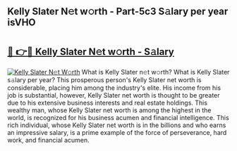 ## Kelly Slater N𝚎t w𝚘rth - Part-5c3 S𝚊lary per year isVHO

# <h2><a href="http://gc0tld.nevu.top/?p=Kelly+Slater">🔗 👉🔴 Kelly Slater N𝚎t w𝚘rth - S𝚊lary</a></h2>

[![Kelly Slater N𝚎t W𝚘rth](https://i.imgur.com/Oavwk0R.jpeg)](http://gc0tld.nevu.top/?p=Kelly+Slater)
What is Kelly Slater n𝚎t w𝚘rth? What is Kelly Slater s𝚊lary per year?
This prosperous person's Kelly Slater net worth is considerable, placing him among the industry's elite. His income from his job is substantial, however, Kelly Slater net worth is thought to be greater due to his extensive business interests and real estate holdings. This wealthy man, whose Kelly Slater net worth is among the highest in the world, is recognized for his business acumen and financial intelligence. This rich individual, whose Kelly Slater net worth is in the billions and who earns an impressive salary, is a prime example of the force of perseverance, hard work, and financial acumen.
